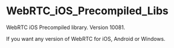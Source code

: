 # WebRTC_iOS_Precompiled_Libs
WebRTC iOS Precompiled library.
Version 10081.

If you want any version of WebRTC for iOS, Android or Windows.
